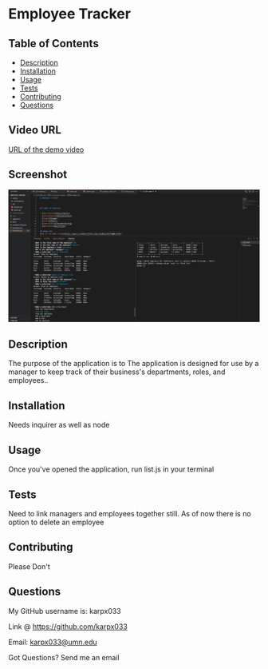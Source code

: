 # Employee Tracker



## Table of Contents

- [Description](#description)
- [Installation](#installation)
- [Usage](#usage)
- [Tests](#tests)
- [Contributing](#contributing)
- [Questions](#questions)

## Video URL
[URL of the demo video](https://watch.screencastify.com/v/Aidlsabf2IfnqBHr1VDr)

## Screenshot

![Screenshot of the landing page](./Screenshot.jpg)

 ## Description

The purpose of the application is to The application is designed for use by a manager to keep track of their business's departments, roles, and employees..
 
## Installation

Needs inquirer as well as node

## Usage

Once you've opened the application, run list.js in your terminal

## Tests

Need to link managers and employees together still. As of now there is no option to delete an employee

## Contributing

Please Don't

## Questions

My GitHub username is: karpx033

Link @ https://github.com/karpx033

Email: karpx033@umn.edu

Got Questions? 
Send me an email


